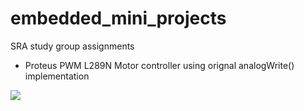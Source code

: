 # embedded_mini_projects
SRA study group assignments

- Proteus PWM L289N Motor controller using orignal analogWrite() implementation

![](https://github.com/ninja3011/embedded_mini_projects/blob/proteus_pwm/ninadasssnJ.gif)
